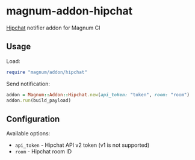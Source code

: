 # magnum-addon-hipchat

[Hipchat](http://hipchat.com) notifier addon for Magnum CI

## Usage

Load:

```ruby
require "magnum/addon/hipchat"
```

Send notification:

```ruby
addon = Magnum::Addon::Hipchat.new(api_token: "token", room: "room")
addon.run(build_payload)
```

## Configuration

Available options:

- `api_token` - Hipchat API v2 token (v1 is not supported)
- `room` - Hipchat room ID